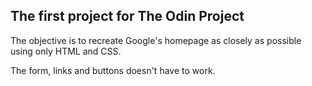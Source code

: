 ## The first project for The Odin Project

The objective is to recreate Google's homepage as closely as possible using only HTML and CSS.

The form, links and buttons doesn't have to work.
